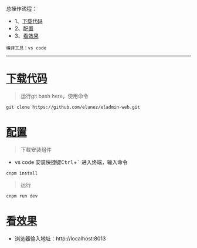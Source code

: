 总操作流程：
- 1、[下载代码](#node.js-01)
- 2、[配置](#node.js-02)
- 3、[看效果](#node.js-03)

`编译工具：vs code`

***

# <a name="node.js-01" href="#" >下载代码</a>

> 运行git bash here，使用命令

```
git clone https://github.com/elunez/eladmin-web.git
```

# <a name="node.js-02" href="#" >配置</a>

> 下载安装组件

- vs code 安装快捷键<kbd>Ctrl</kbd>+<kbd>`</kbd> 进入终端，输入命令

```
cnpm install
```

> 运行

```
cnpm run dev
```

# <a name="node.js-03" href="#" >看效果</a>

- 浏览器输入地址：http://localhost:8013

